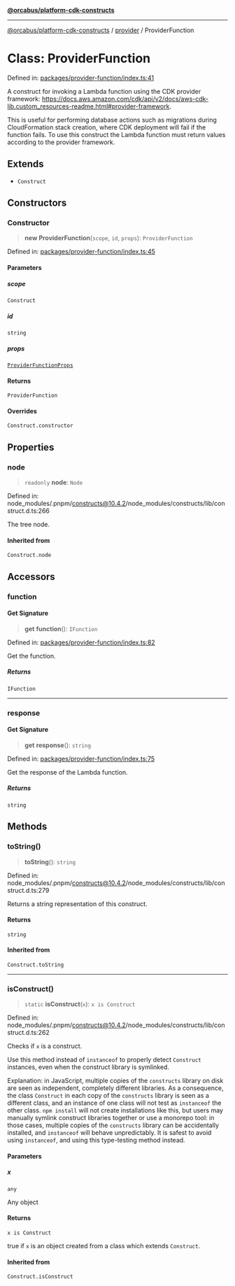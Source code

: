 [**@orcabus/platform-cdk-constructs**](../../../../README.md)

***

[@orcabus/platform-cdk-constructs](../../../../README.md) / [provider](../README.md) / ProviderFunction

# Class: ProviderFunction

Defined in: [packages/provider-function/index.ts:41](https://github.com/OrcaBus/platform-cdk-constructs/blob/main/packages/provider-function/index.ts#L41)

A construct for invoking a Lambda function using the CDK provider framework:
https://docs.aws.amazon.com/cdk/api/v2/docs/aws-cdk-lib.custom_resources-readme.html#provider-framework.

This is useful for performing database actions such as migrations during CloudFormation stack creation, where CDK
deployment will fail if the function fails. To use this construct the Lambda function must return values according
to the provider framework.

## Extends

- `Construct`

## Constructors

### Constructor

> **new ProviderFunction**(`scope`, `id`, `props`): `ProviderFunction`

Defined in: [packages/provider-function/index.ts:45](https://github.com/OrcaBus/platform-cdk-constructs/blob/main/packages/provider-function/index.ts#L45)

#### Parameters

##### scope

`Construct`

##### id

`string`

##### props

[`ProviderFunctionProps`](../interfaces/ProviderFunctionProps.md)

#### Returns

`ProviderFunction`

#### Overrides

`Construct.constructor`

## Properties

### node

> `readonly` **node**: `Node`

Defined in: node\_modules/.pnpm/constructs@10.4.2/node\_modules/constructs/lib/construct.d.ts:266

The tree node.

#### Inherited from

`Construct.node`

## Accessors

### function

#### Get Signature

> **get** **function**(): `IFunction`

Defined in: [packages/provider-function/index.ts:82](https://github.com/OrcaBus/platform-cdk-constructs/blob/main/packages/provider-function/index.ts#L82)

Get the function.

##### Returns

`IFunction`

***

### response

#### Get Signature

> **get** **response**(): `string`

Defined in: [packages/provider-function/index.ts:75](https://github.com/OrcaBus/platform-cdk-constructs/blob/main/packages/provider-function/index.ts#L75)

Get the response of the Lambda function.

##### Returns

`string`

## Methods

### toString()

> **toString**(): `string`

Defined in: node\_modules/.pnpm/constructs@10.4.2/node\_modules/constructs/lib/construct.d.ts:279

Returns a string representation of this construct.

#### Returns

`string`

#### Inherited from

`Construct.toString`

***

### isConstruct()

> `static` **isConstruct**(`x`): `x is Construct`

Defined in: node\_modules/.pnpm/constructs@10.4.2/node\_modules/constructs/lib/construct.d.ts:262

Checks if `x` is a construct.

Use this method instead of `instanceof` to properly detect `Construct`
instances, even when the construct library is symlinked.

Explanation: in JavaScript, multiple copies of the `constructs` library on
disk are seen as independent, completely different libraries. As a
consequence, the class `Construct` in each copy of the `constructs` library
is seen as a different class, and an instance of one class will not test as
`instanceof` the other class. `npm install` will not create installations
like this, but users may manually symlink construct libraries together or
use a monorepo tool: in those cases, multiple copies of the `constructs`
library can be accidentally installed, and `instanceof` will behave
unpredictably. It is safest to avoid using `instanceof`, and using
this type-testing method instead.

#### Parameters

##### x

`any`

Any object

#### Returns

`x is Construct`

true if `x` is an object created from a class which extends `Construct`.

#### Inherited from

`Construct.isConstruct`

